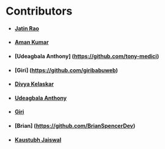 # Contributors

- #### [Jatin Rao](https://github.com/jatin2003)
- #### [Aman Kumar](https://github.com/amankr1619)
- #### [Udeagbala Anthony] (https://github.com/tony-medici)
- #### [Giri] (https://github.com/giribabuweb)
- #### [Divya Kelaskar](https://github.com/divyakelaskar)
- #### [Udeagbala Anthony](https://github.com/tony-medici)
- #### [Giri](https://github.com/giribabuweb)
- #### [Brian] (https://github.com/BrianSpencerDev)
- #### [Kaustubh Jaiswal](https://github.com/kaustubh2020)
